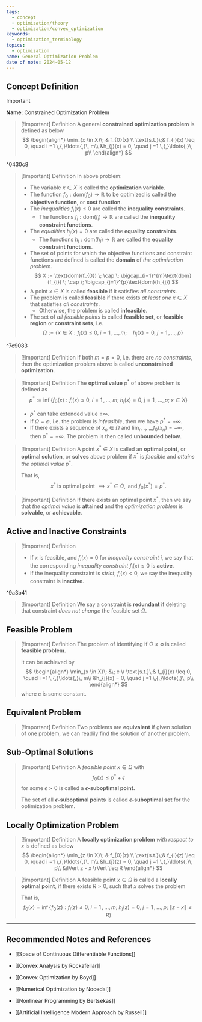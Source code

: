 ```yaml
---
tags:
  - concept
  - optimization/theory
  - optimization/convex_optimization
keywords:
  - optimization_terminology
topics:
  - optimization
name: General Optimization Problem
date of note: 2024-05-12
---
```


## Concept Definition

>[!important]
>**Name**: Constrained Optimization Problem

>[!important] Definition
>A general **constrained optimization problem** is defined as below
>$$
>\begin{align*}
>\min_{x \in X}\; & f_{0}(x) \\
>\text{s.t.}\;& f_{i}(x) \leq 0, \quad i =1 \,{,}\ldots{,}\, m\\
>&h_{j}(x) = 0, \quad j =1 \,{,}\ldots{,}\, p\\
\end{align*}
>$$

^0430c8

>[!important] Definition
>In above problem:
>- The variable $x\in X$ is called the **optimization variable**.
>- The function $f_{0}: \text{dom}(f_{0}) \to \mathbb{R}$ to be optimized is called the **objective function**, or **cost function**.
>- The *inequalities* $f_{i}(x) \leq 0$ are called the **inequality constraints**.
>	- The functions $f_{i}: \text{dom}(f_{i}) \to \mathbb{R}$ are called the **inequality constraint functions**.
>- The *equalities* $h_{j}(x) = 0$ are called the **equality constraints**.
>	- The functions $h_{j}: \text{dom}(h_{j}) \to \mathbb{R}$ are called the **equality constraint functions**.
>- The set of points for which the objective functions and constraint functions are defined is called the **domain** of *the optimization problem.*
>$$
>X := \text{dom}(f_{0}) \; \cap \; \bigcap_{i=1}^{m}\text{dom}(f_{i}) \; \cap \; \bigcap_{j=1}^{p}\text{dom}(h_{j})
>$$ 
>- A point $x \in X$ is called **feasible** if it satisfies *all constraints*.
>- The problem is called **feasible** if there exists *at least one* $x\in X$ that satisfies *all constraints*.
>	- Otherwise, the problem is called **infeasible**.
>- The set of *all feasible points* is called **feasible set**, or **feasible region** or **constraint sets**, i.e.
>$$
>\Omega := \left\{ x\in X:  f_{i}(x) \leq 0, \; i =1 \,{,}\ldots{,}\, m;\quad h_{j}(x) = 0, \; j =1 \,{,}\ldots{,}\, p \right\}
>$$

^7c9083


>[!important] Definition
>If both $m=p=0$, i.e. there are *no constraints*, then the optimization problem above is called **unconstrained optimization**.

>[!important] Definition
>The **optimal value** $p^{*}$ of above problem is defined as
>$$
>p^{*} := \inf\left\{ f_{0}(x): f_{i}(x) \leq 0, \; i =1 \,{,}\ldots{,}\, m;\; h_{j}(x) = 0, \; j =1 \,{,}\ldots{,}\, p; \; x\in X \right\}
>$$
>- $p^{*}$ can take extended value $\pm \infty$.
>- If $\Omega = \emptyset$, i.e. the problem is *infeasible*, then we have $p^{*} = + \infty.$
>- If there exists a sequence of $x_{n} \in \Omega$ and $\lim_{ n \to \infty }f_{0}(x_{n}) = -\infty$, then $p^{*} = -\infty.$ The problem is then called **unbounded below**.

>[!important] Definition
>A point $x^{*} \in X$ is called an **optimal point**, or **optimal solution**, or **solves** above problem if $x^{*}$ is *feasible* and *attains the optimal value* $p^{*}.$
>
>That is,
>$$
>x^{*} \text{ is optimal point } \implies x^{*} \in \Omega, \text{ and }f_{0}(x^{*}) = p^{*}.
>$$

>[!important] Definition
>If there exists an optimal point $x^{*}$, then we say that *the optimal value* is **attained** and the *optimization problem* is **solvable**, or **achievable**.

## Active and Inactive Constraints

>[!important] Definition
>- If $x$ is feasible, and $f_{i}(x) = 0$ for *inequality constraint* $i$, we say that the corresponding *inequality constraint* $f_{i}(x) \leq 0$ is **active**.
>- If the inequality constraint is *strict*,  $f_{i}(x) < 0$, we say the inequality constraint is **inactive**.

^9a3b41

>[!important] Definition
>We say a constraint is **redundant** if deleting that constraint *does not change* the feasible set $\Omega$. 

## Feasible Problem

>[!important] Definition
>The problem of identifying if $\Omega \neq \emptyset$ is called **feasible problem.** 
>
>It can be achieved by 
>$$
>\begin{align*}
>\min_{x \in X}\; &\; c \\
>\text{s.t.}\;& f_{i}(x) \leq 0, \quad i =1 \,{,}\ldots{,}\, m\\
>&h_{j}(x) = 0, \quad j =1 \,{,}\ldots{,}\, p\\
\end{align*}
>$$
>where $c$ is some constant.

## Equivalent Problem

>[!important] Definition
>Two problems are **equivalent** if given solution of one problem, we can readily find the solution of another problem.


## Sub-Optimal Solutions


>[!important] Definition
>A *feasible point* $x \in \Omega$ with 
>$$
>f_{0}(x) \leq p^{*} + \epsilon
>$$ 
>for some $\epsilon >0$ is called a **$\epsilon$-suboptimal point.**
>
>The set of all **$\epsilon$-suboptimal points** is called  **$\epsilon$-suboptimal set** for the optimization problem.


## Locally Optimization Problem

>[!important] Definition
>A  **locally optimization problem** *with respect to $x$* is defined as below
>$$
>\begin{align*}
>\min_{z \in X}\; & f_{0}(z) \\
>\text{s.t.}\;& f_{i}(z) \leq 0, \quad i =1 \,{,}\ldots{,}\, m\\
>&h_{j}(z) = 0, \quad j =1 \,{,}\ldots{,}\, p\\
>&\lVert z - x \rVert \leq R 
\end{align*}
>$$

>[!important] Definition
>A feasible point $x \in \Omega$ is called a **locally optimal point**, if there exists $R>0$, such that $x$ solves the problem
>
>That is,
>$$
>f_{0}(x) = \inf\left\{ f_{0}(z): f_{i}(z) \leq 0, \; i =1 \,{,}\ldots{,}\, m;\; h_{j}(z) = 0, \; j =1 \,{,}\ldots{,}\, p; \; \lVert z - x \rVert \leq R  \right\}
>$$


-----------
##  Recommended Notes and References

- [[Space of Continuous Differentiable Functions]]


- [[Convex Analysis by Rockafellar]]
- [[Convex Optimization by Boyd]]
- [[Numerical Optimization by Nocedal]]
- [[Nonlinear Programming by Bertsekas]]
- [[Artificial Intelligence Modern Approach by Russell]]